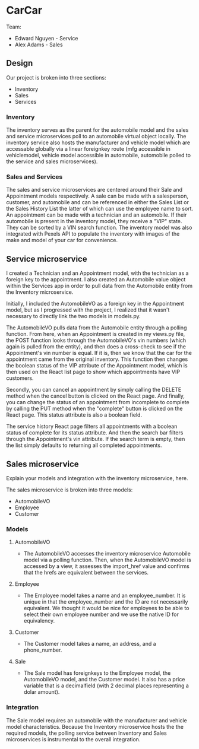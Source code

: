 # CarCar

Team:

* Edward Nguyen - Service
* Alex Adams - Sales

## Design

Our project is broken into three sections:

* Inventory
* Sales
* Services

### Inventory

The inventory serves as the parent for the automobile model and the sales and service microservices poll to an automobile virtual object locally. 
The inventory service also hosts the manufacturer and vehicle model which are accessable globally via a linear foreignkey route (mfg accessible in vehiclemodel, vehicle model accessible in automobile, automobile polled to the service and sales microservices). 

### Sales and Services

The sales and service microservices are centered around their Sale and Appointment models respectively. A sale can be made with a salesperson, customer, and automobile and can be referenced in either the Sales List or the Sales History List the latter of which can use the employee name to sort. An appointment can be made with a technician and an automobile. If their automobile is present in the inventory model, they receive a "VIP" state. They can be sorted by a VIN search function. The inventory model was also integrated with Pexels API to populate the inventory with images of the make and model of your car for convenience. 

## Service microservice

I created a Technician and an Appointment model, with the technician as a foreign key to the appointment. I also created an Automobile value object within the Services app in order to pull data from the Automobile entity from the Inventory microservice.

Initially, I included the AutomobileVO as a foreign key in the Appointment model, but as I progressed with the project, I realized that it wasn't necessary to directly link the two models in models.py.

The AutomobileVO pulls data from the Automobile entity through a polling function. From here, when an Appointment is created in my views.py file, the POST function looks through the AutomobileVO's vin numbers (which again is pulled from the entity), and then does a cross-check to see if the Appointment's vin number is equal. If it is, then we know that the car for the appointment came from the original inventory. This function then changes the boolean status of the VIP attribute of the Appointment model, which is then used on the React list page to show which appointments have VIP customers.

Secondly, you can cancel an appointment by simply calling the DELETE method when the cancel button is clicked on the React page. And finally, you can change the status of an appointment from incomplete to complete by calling the PUT method when the "complete" button is clicked on the React page. This status attribute is also a boolean field.

The service history React page filters all appointments with a boolean status of complete for its status attribute. And then the search bar filters through the Appointment's vin attribute. If the search term is empty, then the list simply defaults to returning all completed appointments.

## Sales microservice

Explain your models and integration with the inventory
microservice, here.

The sales microservice is broken into three models:
* AutomobileVO
* Employee
* Customer

### Models

1. AutomobileVO 
    * The AutomobileVO accesses the inventory microservice Automobile model via a polling function. Then, when the AutomobileVO model is accessed by a view, it assesses the import_href value and confirms that the hrefs are equivalent between the services. 

2. Employee
    * The Employee model takes a name and an employee_number. It is unique in that the employee_number and the ID are not necessarily equivalent. We thought it would be nice for employees to be able to select their own employee number and we use the native ID for equivalency. 
3. Customer
    * The Customer model takes a name, an address, and a phone_number.
4. Sale
    * The Sale model has foreignkeys to the Employee model, the AutomobileVO model, and the Customer model. It also has a price variable that is a decimalfield (with 2 decimal places representing a dolar amount). 

### Integration

The Sale model requires an automobile with the manufacturer and vehicle model characteristics. Because the Inventory microservice hosts the the required models, the polling service between Inventory and Sales microservices is instrumental to the overall integration.